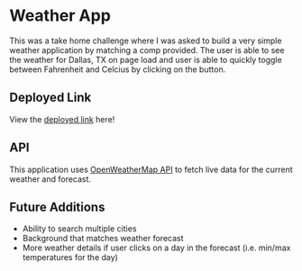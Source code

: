 # Weather App
This was a take home challenge where I was asked to build a very simple weather application by matching a comp provided. The user is able to see the weather for Dallas, TX on page load and user is able to quickly toggle between Fahrenheit and Celcius by clicking on the button. 

## Deployed Link
View the [deployed link](https://weather-sr.surge.sh/) here!

## API 
This application uses [OpenWeatherMap API](https://openweathermap.org/api) to fetch live data for the current weather and forecast. 

## Future Additions
- Ability to search multiple cities 
- Background that matches weather forecast
- More weather details if user clicks on a day in the forecast (i.e. min/max temperatures for the day) 

